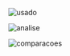 ![usado](https://user-images.githubusercontent.com/19540357/31785587-602d13be-b4e4-11e7-938b-3c54b3e94957.png)

![analise](https://user-images.githubusercontent.com/19540357/31785586-5ff38f7c-b4e4-11e7-855e-50cec816e94b.png)

![comparacoes](https://user-images.githubusercontent.com/19540357/31785668-b215374c-b4e4-11e7-8408-d055edfbd114.png)
